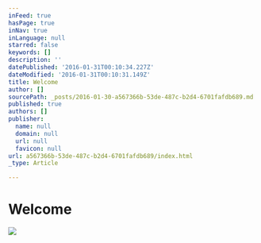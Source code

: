 ```yaml
---
inFeed: true
hasPage: true
inNav: true
inLanguage: null
starred: false
keywords: []
description: ''
datePublished: '2016-01-31T00:10:34.227Z'
dateModified: '2016-01-31T00:10:31.149Z'
title: Welcome
author: []
sourcePath: _posts/2016-01-30-a567366b-53de-487c-b2d4-6701fafdb689.md
published: true
authors: []
publisher:
  name: null
  domain: null
  url: null
  favicon: null
url: a567366b-53de-487c-b2d4-6701fafdb689/index.html
_type: Article

---
```

# Welcome
![](https://s3-us-west-2.amazonaws.com/the-grid-img/p/60f89846fe6d2a81483eb848cf83560c69ab90ef.jpg)